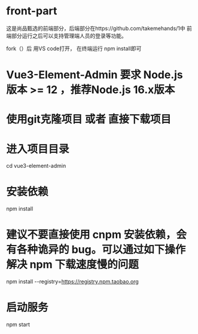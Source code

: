 # front-part

这是尚品甄选的前端部分，后端部分在https://github.com/takemehands/1中
前端部分运行之后可以支持管理端人员的登录等功能。


fork（）后
用VS code打开，
在终端运行 npm install即可

# Vue3-Element-Admin 要求 Node.js 版本 >= 12 ，推荐Node.js  16.x版本

# 使用git克隆项目 或者 直接下载项目

# 进入项目目录
cd vue3-element-admin

# 安装依赖
npm install

# 建议不要直接使用 cnpm 安装依赖，会有各种诡异的 bug。可以通过如下操作解决 npm 下载速度慢的问题
npm install --registry=https://registry.npm.taobao.org

# 启动服务
npm start
